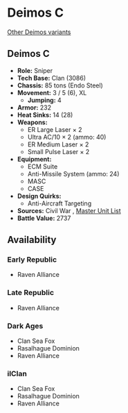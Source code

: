 # Deimos C 

[Other Deimos variants](../deimos.md) 

## Deimos C 

- **Role:** Sniper 
- **Tech Base:** Clan (3086) 
- **Chassis:** 85 tons (Endo Steel) 
- **Movement:** 3 / 5 (6), XL 
  - **Jumping:** 4 
- **Armor:** 232 
- **Heat Sinks:** 14 (28) 
- **Weapons:** 
  - ER Large Laser × 2 
  - Ultra AC/10 × 2 (ammo: 40) 
  - ER Medium Laser × 2 
  - Small Pulse Laser × 2 
- **Equipment:** 
  - ECM Suite 
  - Anti-Missile System (ammo: 24) 
  - MASC 
  - CASE 
- **Design Quirks:** 
  - Anti-Aircraft Targeting 
- **Sources:** Civil War , [Master Unit List](http://masterunitlist.info/Unit/Details/855) 
- **Battle Value:** 2737 

## Availability 

### Early Republic 

- Raven Alliance 

### Late Republic 

- Raven Alliance 

### Dark Ages 

- Clan Sea Fox 
- Rasalhague Dominion 
- Raven Alliance 

### ilClan 

- Clan Sea Fox 
- Rasalhague Dominion 
- Raven Alliance 

